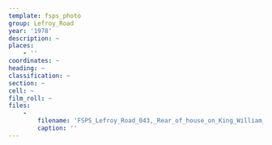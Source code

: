 ```yaml
---
template: fsps_photo
group: Lefroy_Road
year: '1978'
description: ~
places:
    - ''
coordinates: ~
heading: ~
classification: ~
section: ~
cell: ~
film_roll: ~
files:
    -
        filename: 'FSPS_Lefroy_Road_043,_Rear_of_house_on_King_William_St,_17-13-F,_1978.png'
        caption: ''
---
```


